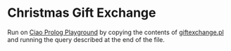 # Christmas Gift Exchange

Run on [Ciao Prolog Playground](http://ciao-lang.org/playground/) by copying the contents of [giftexchange.pl](https://github.com/oschmid/giftexchange/blob/main/giftexchange.pl) and running the query described at the end of the file.
